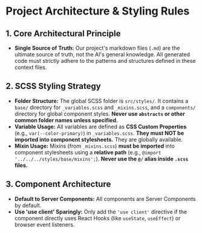 # Project Architecture & Styling Rules

## 1. Core Architectural Principle
- **Single Source of Truth:** Our project's markdown files (`.md`) are the ultimate source of truth, not the AI's general knowledge. All generated code must strictly adhere to the patterns and structures defined in these context files.

## 2. SCSS Styling Strategy
- **Folder Structure:** The global SCSS folder is `src/styles/`. It contains a `base/` directory for `_variables.scss` and `_mixins.scss`, and a `components/` directory for global component styles. **Never use `abstracts` or other common folder names unless specified.**
- **Variable Usage:** All variables are defined as **CSS Custom Properties** (e.g., `var(--color-primary)`) in `_variables.scss`. **They must NOT be imported into component stylesheets.** They are globally available.
- **Mixin Usage:** Mixins (from `_mixins.scss`) **must be imported** into component stylesheets using a **relative path** (e.g., `@import '../../../styles/base/mixins';`). **Never use the `@/` alias inside `.scss` files.**

## 3. Component Architecture
- **Default to Server Components:** All components are Server Components by default.
- **Use 'use client' Sparingly:** Only add the `'use client'` directive if the component directly uses React Hooks (like `useState`, `useEffect`) or browser event listeners.